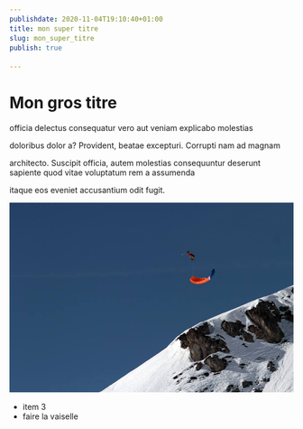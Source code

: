 ```yaml
---
publishdate: 2020-11-04T19:10:40+01:00
title: mon super titre
slug: mon_super_titre
publish: true

---
```

# Mon gros titre

officia delectus consequatur vero aut veniam explicabo molestias

doloribus dolor a? Provident, beatae excepturi. Corrupti nam ad magnam

architecto. Suscipit officia, autem molestias consequuntur deserunt sapiente quod vitae voluptatum rem a assumenda

itaque eos eveniet accusantium odit fugit.

![](static/images/tono.jpg)

* item 3
* faire la vaiselle